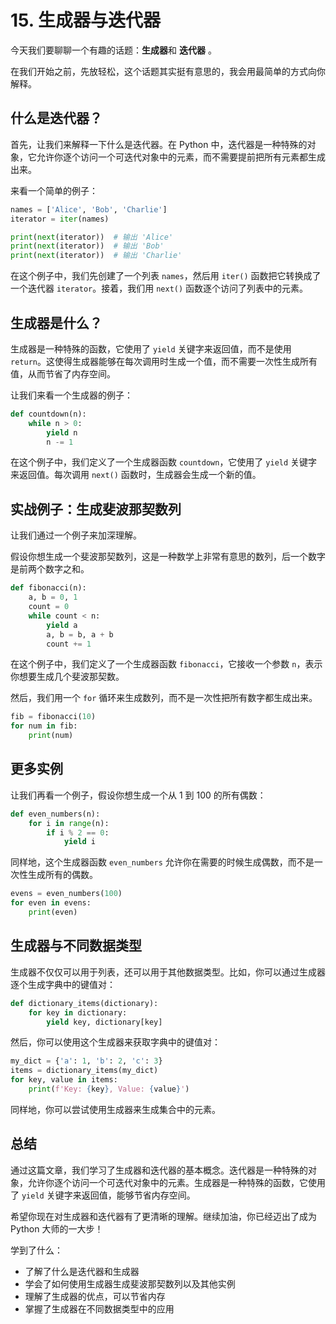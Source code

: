 # 15. 生成器与迭代器

今天我们要聊聊一个有趣的话题：**生成器**和 **迭代器** 。

在我们开始之前，先放轻松，这个话题其实挺有意思的，我会用最简单的方式向你解释。

## 什么是迭代器？

首先，让我们来解释一下什么是迭代器。在 Python 中，迭代器是一种特殊的对象，它允许你逐个访问一个可迭代对象中的元素，而不需要提前把所有元素都生成出来。

来看一个简单的例子：

```python
names = ['Alice', 'Bob', 'Charlie']
iterator = iter(names)

print(next(iterator))  # 输出 'Alice'
print(next(iterator))  # 输出 'Bob'
print(next(iterator))  # 输出 'Charlie'
```

在这个例子中，我们先创建了一个列表 `names`，然后用 `iter()` 函数把它转换成了一个迭代器 `iterator`。接着，我们用 `next()` 函数逐个访问了列表中的元素。

## 生成器是什么？

生成器是一种特殊的函数，它使用了 `yield` 关键字来返回值，而不是使用 `return`。这使得生成器能够在每次调用时生成一个值，而不需要一次性生成所有值，从而节省了内存空间。

让我们来看一个生成器的例子：

```python
def countdown(n):
    while n > 0:
        yield n
        n -= 1
```

在这个例子中，我们定义了一个生成器函数 `countdown`，它使用了 `yield` 关键字来返回值。每次调用 `next()` 函数时，生成器会生成一个新的值。

## 实战例子：生成斐波那契数列

让我们通过一个例子来加深理解。

假设你想生成一个斐波那契数列，这是一种数学上非常有意思的数列，后一个数字是前两个数字之和。

```python
def fibonacci(n):
    a, b = 0, 1
    count = 0
    while count < n:
        yield a
        a, b = b, a + b
        count += 1
```

在这个例子中，我们定义了一个生成器函数 `fibonacci`，它接收一个参数 `n`，表示你想要生成几个斐波那契数。

然后，我们用一个 `for` 循环来生成数列，而不是一次性把所有数字都生成出来。

```python
fib = fibonacci(10)
for num in fib:
    print(num)
```

## 更多实例

让我们再看一个例子，假设你想生成一个从 1 到 100 的所有偶数：

```python
def even_numbers(n):
    for i in range(n):
        if i % 2 == 0:
            yield i
```

同样地，这个生成器函数 `even_numbers` 允许你在需要的时候生成偶数，而不是一次性生成所有的偶数。

```python
evens = even_numbers(100)
for even in evens:
    print(even)
```

## 生成器与不同数据类型

生成器不仅仅可以用于列表，还可以用于其他数据类型。比如，你可以通过生成器逐个生成字典中的键值对：

```python
def dictionary_items(dictionary):
    for key in dictionary:
        yield key, dictionary[key]
```

然后，你可以使用这个生成器来获取字典中的键值对：

```python
my_dict = {'a': 1, 'b': 2, 'c': 3}
items = dictionary_items(my_dict)
for key, value in items:
    print(f'Key: {key}, Value: {value}')
```

同样地，你可以尝试使用生成器来生成集合中的元素。

## 总结

通过这篇文章，我们学习了生成器和迭代器的基本概念。迭代器是一种特殊的对象，允许你逐个访问一个可迭代对象中的元素。生成器是一种特殊的函数，它使用了 `yield` 关键字来返回值，能够节省内存空间。

希望你现在对生成器和迭代器有了更清晰的理解。继续加油，你已经迈出了成为 Python 大师的一大步！

学到了什么：

- 了解了什么是迭代器和生成器
- 学会了如何使用生成器生成斐波那契数列以及其他实例
- 理解了生成器的优点，可以节省内存
- 掌握了生成器在不同数据类型中的应用

